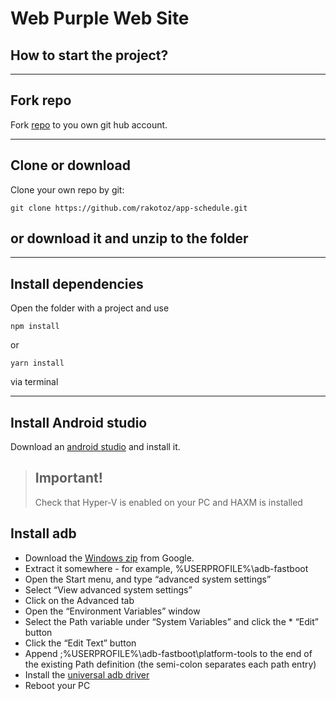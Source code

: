# Web Purple Web Site

## How to start the project?
***
## Fork repo
Fork [repo](https://github.com/WebPurple/app-schedule) to you own git hub account.
***

## Clone or download
Clone your own repo by git:
```
git clone https://github.com/rakotoz/app-schedule.git
```
or download it and unzip to the folder
---
***
## Install dependencies
Open the folder with a project and use
```
npm install
```
or 
```
yarn install
```
via terminal
***
## Install Android studio

Download an [android studio](https://developer.android.com/studio/) and install it.

>## **Important!</font>**
> Check that Hyper-V is enabled on your PC and HAXM is installed

## Install adb

* Download the [Windows zip](https://dl.google.com/android/repository/platform-tools-latest-windows.zip) from Google.
* Extract it somewhere - for example, %USERPROFILE%\adb-fastboot
* Open the Start menu, and type “advanced system settings”
* Select “View advanced system settings”
* Click on the Advanced tab
* Open the “Environment Variables” window
* Select the Path variable under “System Variables” and click the * “Edit” button
* Click the “Edit Text” button
* Append ;%USERPROFILE%\adb-fastboot\platform-tools to the end of the existing Path definition (the semi-colon separates each path entry)
* Install the [universal adb driver](https://github.com/koush/UniversalAdbDriver)
* Reboot your PC